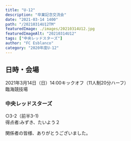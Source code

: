 ```yaml
---
title: "U-12"
description: "卒業記念交流会"
date: "2021-03-14 1400"
path: "/20210314U12TM"
featuredImage: ./images/20210314U12.jpg
featuredImageAlt: "20210314U12"
tags: ["中央レッドスターズ"]
author: "FC Esblanco"
category: "2020年度U-12"
---
```


## 日時・会場

2021年3月14日（日）14:00キックオフ（11人制20分ハーフ）<br>
臨海競技場

### 中央レッドスターズ  
○3-2（前半3-1)  
得点者:みずき、たいよう２

関係者の皆様、ありがとうございました。
